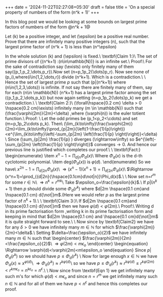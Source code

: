 +++
date = '2024-11-22T02:27:08+05:30'
draft = false
title = 'On a special property of numbers of the form \(n^k + 1\)'
+++

In this blog post we would be looking at some bounds on largest prime factors of numbers of the form @n^k + 1@ 

Let \(k\) be a positive integer, and let \(\epsilon\) be a positive real number. Prove that there are infinitely many positive integers \(n\), such that the largest prime factor of \(n^k + 1\) is less than \(n^\epsilon\) 

In the whole solution \(k\) and \(\epsilon\) is fixed.\\
\textbf{Claim 1:}\\
The set of prime divisors of \{\(n^k+1\) :\(n\in\mathbb{N}\)\} is an infinite set.\\
Proof:\\
For the sake of contradiction say \(\exists\) only finitely many of them say\(\{p_1,p_2,\dots,p_r\}\).Now set \(n=p_1p_2{\dots}p_r\). Now see none of \(p_i\),where\(i\in\{1,2,\dots,r\}\) divide \(n^k+1\). Which is a contradiction.\\
\\
Hence the set of largest prime $p$ such that \(p|(n^k+1)\) where \(n\in\{1,2,3,\dots\}\) is infinite. If not say there are finitely many of them, say for each \(n\in \mathbb{N}\) \(n^k+1\) has a largest prime factor among the set \(\{p_1,p_2,\dots,p_k\}\) but now again setting \(n=p_1p_2{\dots}p_k\) we get a contradiction.\\
\\
\textbf{Claim 2:}\\
\(\forall\hspace{0.2 cm} \delta > 0 \hspace{0.2 cm}\exists\) infinitely many \(m \in \mathbb{N}\)
such that  \(\frac{\varphi(2m)}{2m}<\delta\) ,where \(\varphi(n)\) is the euler totient function.\\
Proof: \\
 Let the odd primes be \(p_1<p_2<\cdots\) and set \(m=p_1p_2\cdots p_k\). Then\\
\(\lim_{k\to\infty}\frac{\varphi(2m)}{2m}=\lim_{k\to\infty}\prod_{p|2m}{\left(1-\frac{1}{p}\right)}<e^{\lim_{k\to\infty}\left(-\sum_{p|2m} \left(\frac{1}{p} \right)\right)}<\delta\) \\
Since \(\sum_{p|2m} \frac{1}{p} \) diverges \(\rightarrow\infty\) so $e^{\left(-\sum_{p|2m} \left(\frac{1}{p} \right)\right)}$ converges$\rightarrow 0$. And hence our previous line is justified which completes our proof.\\
\\
\textbf{Fact:}
\begin{enumerate}
    \item $x^n-1=\prod_{d|n}\Phi_d(x)$\\
Where $\Phi_d(x)$ is the d-th cyclotomic polynomial.
\item deg($\Phi_d(x)$) is $\varphi(d)$.
\end{enumerate}
So we have\\
$x^{2n}-1=\prod_{d|2n}\Phi_d(x)$\\
$\Rightarrow (x^n-1)(x^n+1)=\prod_{d|2n}\Phi_d(x)$\\
$\Rightarrow (x^n+1)=\prod_{{d|2n}{\hspace{0.1cm}d\not|n}}\Phi_d(x)$.\\
\\
Now set n=$r^m$ for some $r \in\mathbb{N}$\\
$\Rightarrow n^k=r^{mk}$\\
Take $\epsilon_o=\frac{\epsilon}{k}$.\\
If $p|(n^k+1)$ then $p$ should divide some $\Phi_d(r^k)$ where $d|2m \hspace{0.1 cm}and \hspace{0.1 cm} d{\not|}m$.(Here we would refer $p$ as the largest prime factor of $n^k+1$).\\
\\
\textbf{Claim 3:}\\
If $d|2m \hspace{0.1 cm}and \hspace{0.1 cm} d{\not|}m$ then we have $\varphi(d)<\varphi(2m)$.\\
Proof:\\
Writing d in its prime factorisation form ,writing k in its prime factorisation form and keeping in mind that $d|2m \hspace{0.1 cm} and \hspace{0.1 cm}d{\not|}m$ it is quite straight forward to see.\\
\\
Now since by \textbf{Claim2} we have for any $\delta >0$ we have infinitely many $m\in\mathbb{N}$ for which $\frac{\varphi(2m)}{2m}<\delta$.\\
Setting $\delta=\frac{\epsilon_o}{2}$ we have infinitely many $m\in\mathbb{N}$  such that
\begin{center}
    $\frac{\varphi(2m)}{2m}<\frac{\epsilon_o}{2}$\\
$\Rightarrow \varphi(2m)<m\epsilon_o$
\end{center}
\begin{equation}
    \Rightarrow \varphi(d)<\varphi(2m)<m\epsilon_o 
\end{equation}
Since $p|\Phi_d(r^k)$ so we should have $p\le\Phi_d(r^k)$ \\
Now for large enough $x \in \mathbb{N}$ we have $\Phi_d(x)\approx x^{\varphi(d)}$\\
$\Rightarrow \Phi_d(r^k)\approx r^{k\varphi(d)}$\\
so we have $p\le\Phi_d(r^k)\approx r^{k\varphi(d)}\le r^{k\varphi(2m)}<r^{km\epsilon_o}=n^{k\epsilon_o}=n^{\epsilon}$.\\
\\
Now since from \textbf{Eqn 1} we get infinitely many such m's for which $\varphi(d)<m\epsilon_o$ and since $n=r^m$ we get infinitely many such $n \in\mathbb{N}$ and for all of them we have $p<n^{\epsilon}$  and hence this completes our proof. 
